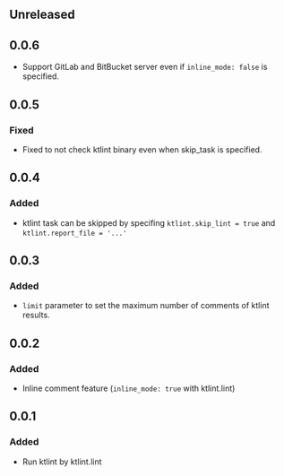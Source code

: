 ## Unreleased

## 0.0.6

- Support GitLab and BitBucket server even if `inline_mode: false` is specified.

## 0.0.5

### Fixed

- Fixed to not check ktlint binary even when skip_task is specified.

## 0.0.4

### Added
- ktlint task can be skipped by specifing `ktlint.skip_lint = true` and `ktlint.report_file = '...'`

## 0.0.3
### Added
- `limit` parameter to set the maximum number of comments of ktlint results.

## 0.0.2
### Added
- Inline comment feature (`inline_mode: true` with ktlint.lint)

## 0.0.1
### Added
- Run ktlint by ktlint.lint
